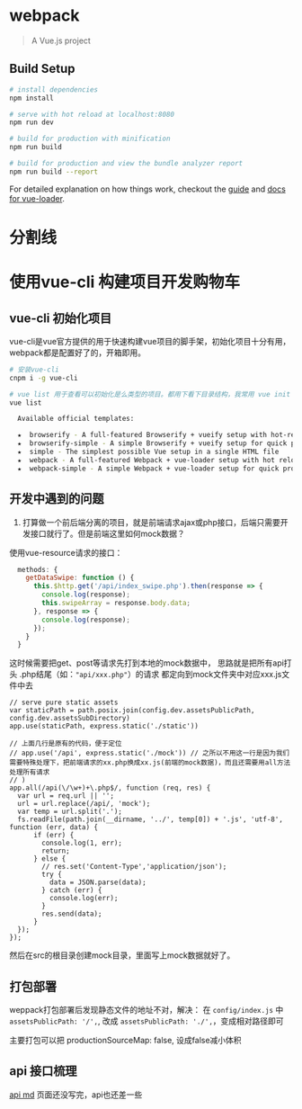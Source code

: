 # webpack

> A Vue.js project

## Build Setup

``` bash
# install dependencies
npm install

# serve with hot reload at localhost:8080
npm run dev

# build for production with minification
npm run build

# build for production and view the bundle analyzer report
npm run build --report
```

For detailed explanation on how things work, checkout the [guide](http://vuejs-templates.github.io/webpack/) and [docs for vue-loader](http://vuejs.github.io/vue-loader).


# 分割线

# 使用vue-cli 构建项目开发购物车

## vue-cli 初始化项目
vue-cli是vue官方提供的用于快速构建vue项目的脚手架，初始化项目十分有用，webpack都是配置好了的，开箱即用。

```bash
# 安装vue-cli
cnpm i -g vue-cli

# vue list 用于查看可以初始化是么类型的项目。都用下看下目录结构，我常用 vue init webpack my-project-name
vue list

  Available official templates:

  ★  browserify - A full-featured Browserify + vueify setup with hot-reload, linting & unit testing.
  ★  browserify-simple - A simple Browserify + vueify setup for quick prototyping.
  ★  simple - The simplest possible Vue setup in a single HTML file
  ★  webpack - A full-featured Webpack + vue-loader setup with hot reload, linting, testing & css extraction.
  ★  webpack-simple - A simple Webpack + vue-loader setup for quick prototyping.
```

## 开发中遇到的问题

1. 打算做一个前后端分离的项目，就是前端请求ajax或php接口，后端只需要开发接口就行了。但是前端这里如何mock数据？

使用vue-resource请求的接口：

```js
  methods: {
    getDataSwipe: function () {
      this.$http.get('/api/index_swipe.php').then(response => {
        console.log(response);
        this.swipeArray = response.body.data;
      }, response => {
        console.log(response);
      });
    }
  }
```

这时候需要把get、post等请求先打到本地的mock数据中，
思路就是把所有api打头 .php结尾（如：`"api/xxx.php"`）的请求 都定向到mock文件夹中对应xxx.js文件中去

```
// serve pure static assets
var staticPath = path.posix.join(config.dev.assetsPublicPath, config.dev.assetsSubDirectory)
app.use(staticPath, express.static('./static'))

// 上面几行是原有的代码，便于定位
// app.use('/api', express.static('./mock')) // 之所以不用这一行是因为我们需要特殊处理下，把前端请求的xx.php换成xx.js(前端的mock数据)，而且还需要用all方法处理所有请求
// )
app.all(/api(\/\w+)+\.php$/, function (req, res) {
  var url = req.url || '';
  url = url.replace(/api/, 'mock');
  var temp = url.split('.');
  fs.readFile(path.join(__dirname, '../', temp[0]) + '.js', 'utf-8', function (err, data) {
      if (err) {
        console.log(1, err);
        return;
      } else {
        // res.set('Content-Type','application/json');
        try {
          data = JSON.parse(data);
        } catch (err) {
          console.log(err);
        }
        res.send(data);
      }
  });
});
```

然后在src的根目录创建mock目录，里面写上mock数据就好了。


## 打包部署

weppack打包部署后发现静态文件的地址不对，解决： 在 `config/index.js` 中 `assetsPublicPath: '/',`, 改成 `assetsPublicPath: './',`，变成相对路径即可

主要打包可以把 productionSourceMap: false, 设成false减小体积

## api 接口梳理

[api md](./api.md) 页面还没写完，api也还差一些

